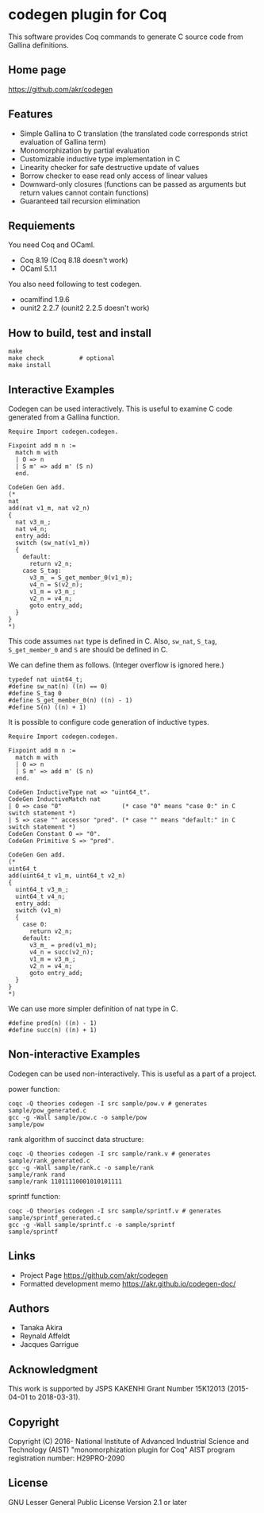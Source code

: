 # codegen plugin for Coq

This software provides Coq commands to generate C source code
from Gallina definitions.

## Home page

https://github.com/akr/codegen

## Features

- Simple Gallina to C translation (the translated code corresponds strict evaluation of Gallina term)
- Monomorphization by partial evaluation
- Customizable inductive type implementation in C
- Linearity checker for safe destructive update of values
- Borrow checker to ease read only access of linear values
- Downward-only closures (functions can be passed as arguments but return values cannot contain functions)
- Guaranteed tail recursion elimination

## Requiements

You need Coq and OCaml.

- Coq 8.19 (Coq 8.18 doesn't work)
- OCaml 5.1.1

You also need following to test codegen.

- ocamlfind 1.9.6
- ounit2 2.2.7 (ounit2 2.2.5 doesn't work)

## How to build, test and install

    make
    make check          # optional
    make install

## Interactive Examples

Codegen can be used interactively.
This is useful to examine C code generated from a Gallina function.

    Require Import codegen.codegen.

    Fixpoint add m n :=
      match m with
      | O => n
      | S m' => add m' (S n)
      end.

    CodeGen Gen add.
    (*
    nat
    add(nat v1_m, nat v2_n)
    {
      nat v3_m_;
      nat v4_n;
      entry_add:
      switch (sw_nat(v1_m))
      {
        default:
          return v2_n;
        case S_tag:
          v3_m_ = S_get_member_0(v1_m);
          v4_n = S(v2_n);
          v1_m = v3_m_;
          v2_n = v4_n;
          goto entry_add;
      }
    }
    *)

This code assumes `nat` type is defined in C.
Also, `sw_nat`, `S_tag`, `S_get_member_0` and `S` are should be defined in C.

We can define them as follows.
(Integer overflow is ignored here.)

    typedef nat uint64_t;
    #define sw_nat(n) ((n) == 0)
    #define S_tag 0
    #define S_get_member_0(n) ((n) - 1)
    #define S(n) ((n) + 1)

It is possible to configure code generation of inductive types.

    Require Import codegen.codegen.

    Fixpoint add m n :=
      match m with
      | O => n
      | S m' => add m' (S n)
      end.

    CodeGen InductiveType nat => "uint64_t".
    CodeGen InductiveMatch nat
    | O => case "0"                 (* case "0" means "case 0:" in C switch statement *)
    | S => case "" accessor "pred". (* case "" means "default:" in C switch statement *)
    CodeGen Constant O => "0".
    CodeGen Primitive S => "pred".

    CodeGen Gen add.
    (*
    uint64_t
    add(uint64_t v1_m, uint64_t v2_n)
    {
      uint64_t v3_m_;
      uint64_t v4_n;
      entry_add:
      switch (v1_m)
      {
        case 0:
          return v2_n;
        default:
          v3_m_ = pred(v1_m);
          v4_n = succ(v2_n);
          v1_m = v3_m_;
          v2_n = v4_n;
          goto entry_add;
      }
    }
    *)

We can use more simpler definition of nat type in C.

    #define pred(n) ((n) - 1)
    #define succ(n) ((n) + 1)

## Non-interactive Examples

Codegen can be used non-interactively.
This is useful as a part of a project.

power function:

    coqc -Q theories codegen -I src sample/pow.v # generates sample/pow_generated.c
    gcc -g -Wall sample/pow.c -o sample/pow
    sample/pow

rank algorithm of succinct data structure:

    coqc -Q theories codegen -I src sample/rank.v # generates sample/rank_generated.c
    gcc -g -Wall sample/rank.c -o sample/rank
    sample/rank rand
    sample/rank 11011110001010101111

sprintf function:

    coqc -Q theories codegen -I src sample/sprintf.v # generates sample/sprintf_generated.c
    gcc -g -Wall sample/sprintf.c -o sample/sprintf
    sample/sprintf

## Links

- Project Page https://github.com/akr/codegen
- Formatted development memo https://akr.github.io/codegen-doc/

## Authors

- Tanaka Akira
- Reynald Affeldt
- Jacques Garrigue

## Acknowledgment

This work is supported by JSPS KAKENHI Grant Number 15K12013 (2015-04-01 to 2018-03-31).

## Copyright

Copyright (C) 2016- National Institute of Advanced Industrial Science and Technology (AIST)
"monomorphization plugin for Coq"
AIST program registration number: H29PRO-2090

## License

GNU Lesser General Public License Version 2.1 or later
